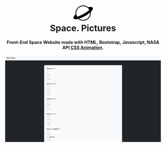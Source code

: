 
<h1 align="center">
  <br>
  <a href="https://pabloasanch.github.io/Quiz-App/"><img height="50" src="https://github.com/PabloASanch/Space.-Pictures/blob/main/icon2.png"></img></a>
  <br>
  Space. Pictures
  <br>
</h1>

<h4 align="center">Front-End Space Website made with HTML, Bootstrap, Javascript, NASA API<a href="https://pabloasanch.github.io/Quiz-App/" target="_blank"> CSS Animation</a>.</h4>


![screenshot](https://github.com/PabloASanch/Quiz-App/blob/main/thumbnail.png)
